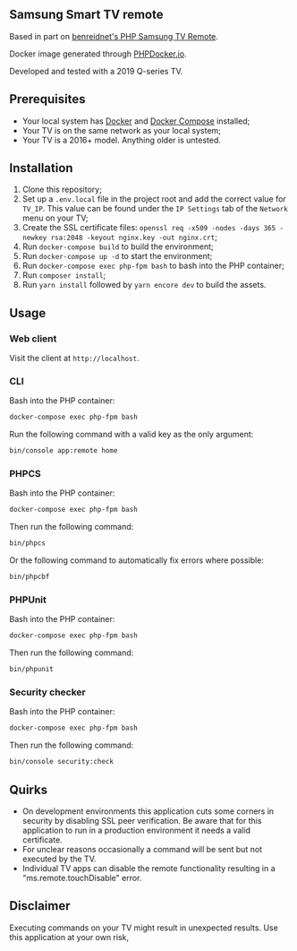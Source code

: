 ## Samsung Smart TV remote

Based in part on [benreidnet's PHP Samsung TV Remote](https://github.com/benreidnet/samsungtv).

Docker image generated through [PHPDocker.io](https://phpdocker.io/).

Developed and tested with a 2019 Q-series TV.

## Prerequisites

- Your local system has [Docker](https://docs.docker.com/engine/install/) and [Docker Compose](https://docs.docker.com/compose/install/) installed;
- Your TV is on the same network as your local system;
- Your TV is a 2016+ model. Anything older is untested.

## Installation

1. Clone this repository;
2. Set up a `.env.local` file in the project root and add the correct value for `TV_IP`. This value can be found under the `IP Settings` tab of the `Network` menu on your TV;
3. Create the SSL certificate files:
`openssl req -x509 -nodes -days 365 -newkey rsa:2048 -keyout nginx.key -out nginx.crt`;
4. Run `docker-compose build` to build the environment;
5. Run `docker-compose up -d` to start the environment;
6. Run `docker-compose exec php-fpm bash` to bash into the PHP container;
7. Run `composer install`;
8. Run `yarn install` followed by `yarn encore dev` to build the assets.

## Usage

### Web client

Visit the client at `http://localhost`.

### CLI

Bash into the PHP container:

```bash
docker-compose exec php-fpm bash
```

Run the following command with a valid key as the only argument:

```bash
bin/console app:remote home
```

### PHPCS

Bash into the PHP container:

```bash
docker-compose exec php-fpm bash
```

Then run the following command:

```bash
bin/phpcs
```

Or the following command to automatically fix errors where possible:
 
```bash
bin/phpcbf
```

### PHPUnit

Bash into the PHP container:

```bash
docker-compose exec php-fpm bash
```

Then run the following command:

```bash
bin/phpunit
```

### Security checker

Bash into the PHP container:

```bash
docker-compose exec php-fpm bash
```

Then run the following command:

```bash
bin/console security:check
```

## Quirks

- On development environments this application cuts some corners in security by disabling SSL peer verification. Be aware that for this application to run in a production environment it needs a valid certificate.
- For unclear reasons occasionally a command will be sent but not executed by the TV.
- Individual TV apps can disable the remote functionality resulting in a "ms.remote.touchDisable" error.

## Disclaimer

Executing commands on your TV might result in unexpected results. Use this application at your own risk,
